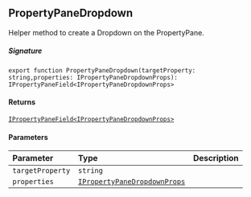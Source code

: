 ## PropertyPaneDropdown

Helper method to create a Dropdown on the PropertyPane.

##### Signature
`export function PropertyPaneDropdown(targetProperty: string,properties: IPropertyPaneDropdownProps): IPropertyPaneField<IPropertyPaneDropdownProps>`

#### Returns
[`IPropertyPaneField<IPropertyPaneDropdownProps>`](IPropertyPaneField.md)

#### Parameters


| Parameter	   | Type    | Description |
|:-------------|:---------------|:------------|
| `targetProperty`    | `string` |  |
| `properties`    | [`IPropertyPaneDropdownProps`](IPropertyPaneDropdownProps.md) |  |

